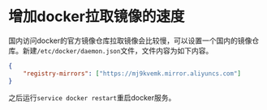 # 增加docker拉取镜像的速度

国内访问docker的官方镜像仓库拉取镜像会比较慢，可以设置一个国内的镜像仓库。新建`/etc/docker/daemon.json`文件，文件内容为如下内容。

```json
{
    "registry-mirrors": ["https://mj9kvemk.mirror.aliyuncs.com"]
}
```

之后运行`service docker restart`重启docker服务。
